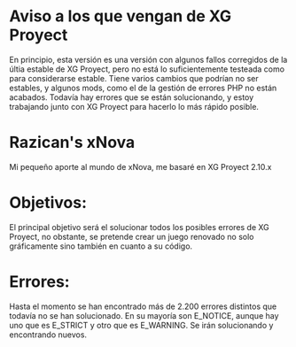 Aviso a los que vengan de XG Proyect
====================================

En principio, esta versión es una versión con algunos fallos corregidos de la últia estable de XG
Proyect, pero no está lo suficientemente testeada como para considerarse estable. Tiene varios
cambios que podrían no ser estables, y algunos mods, como el de la gestión de errores PHP no están
acabados. Todavía hay errores que se están solucionando, y estoy trabajando junto con XG Proyect
para hacerlo lo más rápido posible.

Razican's xNova
===============

Mi pequeño aporte al mundo de xNova, me basaré en XG Proyect 2.10.x


Objetivos:
==========

El principal objetivo será el solucionar todos los posibles errores de XG Proyect, no obstante, se pretende
crear un juego renovado no solo gráficamente sino también en cuanto a su código.

Errores:
========

Hasta el momento se han encontrado más de 2.200 errores distintos que todavía no se han solucionado.
En su mayoría son E_NOTICE, aunque hay uno que es E_STRICT y otro que es E_WARNING. Se irán solucionando y encontrando nuevos.